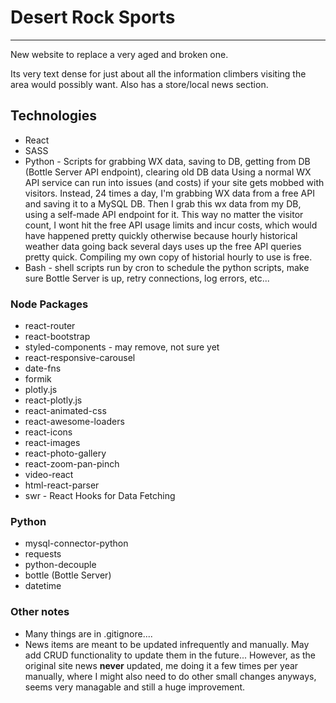 # Desert Rock Sports
---
New website to replace a very aged and broken one.

Its very text dense for just about all the information climbers visiting the area would possibly want. Also has a store/local news section.

## Technologies
* React
* SASS
* Python - Scripts for grabbing WX data, saving to DB, getting from DB (Bottle Server API endpoint), clearing old DB data
  Using a normal WX API service can run into issues (and costs) if your site gets mobbed with visitors. Instead, 24 times a day, I'm grabbing WX data from a free API and saving it to a MySQL DB. Then I grab this wx data from my DB, using a self-made API endpoint for it. This way no matter the visitor count, I wont hit the free API usage limits and incur costs, which would have happened pretty quickly otherwise because hourly historical weather data going back several days uses up the free API queries pretty quick. Compiling my own copy of historial hourly to use is free.
* Bash - shell scripts run by cron to schedule the python scripts, make sure Bottle Server is up, retry connections, log errors, etc...

### Node Packages
* react-router
* react-bootstrap
* styled-components - may remove, not sure yet
* react-responsive-carousel
* date-fns
* formik
* plotly.js
* react-plotly.js
* react-animated-css
* react-awesome-loaders
* react-icons
* react-images
* react-photo-gallery
* react-zoom-pan-pinch
* video-react
* html-react-parser
* swr - React Hooks for Data Fetching

### Python
* mysql-connector-python
* requests
* python-decouple
* bottle (Bottle Server)
* datetime

### Other notes
* Many things are in .gitignore....
* News items are meant to be updated infrequently and manually. May add CRUD functionality to update them in the future... However, as the original site news **never** updated, me doing it a few times per year manually, where I might also need to do other small changes anyways, seems very managable and still a huge improvement.
